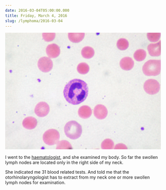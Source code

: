 ```yaml
---
date: 2016-03-04T05:00:00.000
title: Friday, March 4, 2016
slug: /lymphoma/2016-03-04
---
```


![Red wall](/images/lymphoma/o5yp0e5u9q1vsn3evo1.jpg)

I went to the [haematologist](https://en.wikipedia.org/wiki/Hematology), and she examined my body. So far the swollen lymph nodes are located only in the right side of my neck.

She indicated me 31 blood related tests. And told me that the otorhinolaryngologist has to extract from my neck one or more swollen lymph nodes for examination.
